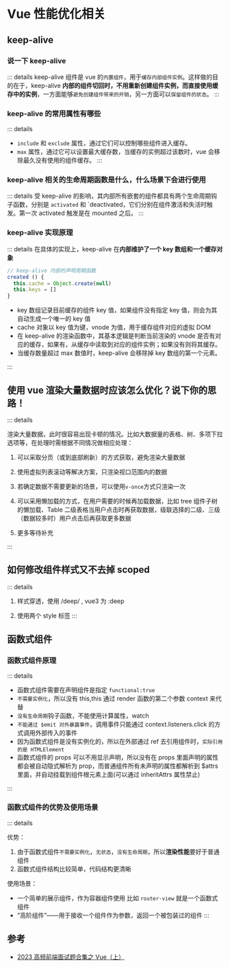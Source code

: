 # Vue 性能优化相关

## keep-alive

### 说一下 keep-alive

::: details
keep-alive 组件是 vue 的`内置组件`，用于`缓存内部组件实例`。这样做的目的在于，keep-alive **内部的组件切回时，不用重新创建组件实例，而直接使用缓存中的实例**，一方面能够`避免创建组件带来的开销`，另一方面可以`保留组件的状态`。
:::

### keep-alive 的常用属性有哪些

::: details

- `include` 和 `exclude` 属性，通过它们可以控制哪些组件进入缓存。
- `max` 属性，通过它可以设置最大缓存数，当缓存的实例超过该数时，vue 会移除最久没有使用的组件缓存。
  :::

### keep-alive 相关的生命周期函数是什么，什么场景下会进行使用

::: details
受 keep-alive 的影响，其内部所有嵌套的组件都具有两个生命周期钩子函数，分别是 `activated` 和 `deactivated，它们分别在组件激活和失活时触发。第一次 activated 触发是在 mounted 之后。
:::

### keep-alive 实现原理

::: details
在具体的实现上，keep-alive 在**内部维护了一个 key 数组和一个缓存对象**

```js
// keep-alive 内部的声明周期函数
created () {
  this.cache = Object.create(null)
  this.keys = []
}
```

- key 数组记录目前缓存的组件 key 值，如果组件没有指定 key 值，则会为其自动生成一个唯一的 key 值
- cache 对象以 key 值为键，vnode 为值，用于缓存组件对应的虚拟 DOM
- 在 keep-alive 的渲染函数中，其基本逻辑是判断当前渲染的 vnode 是否有对应的缓存，如果有，从缓存中读取到对应的组件实例；如果没有则将其缓存。
- 当缓存数量超过 max 数值时，keep-alive 会移除掉 key 数组的第一个元素。

:::

## 使用 vue 渲染大量数据时应该怎么优化？说下你的思路！

::: details

渲染大量数据，此时很容易出现卡顿的情况。比如大数据量的表格、树、多项下拉选项等，在处理时需根据不同情况做相应处理：

1. 可以采取分页（或到底部刷新）的方式获取，避免渲染大量数据

2. 使用虚拟列表滚动等解决方案，只渲染视口范围内的数据

3. 若确定数据不需要更新的场景，可以使用`v-once`方式只渲染一次

4. 可以采用懒加载的方式，在用户需要的时候再加载数据，比如 tree 组件子树的懒加载、Table 二级表格当用户点击时再获取数据，级联选择的二级、三级（数据较多时）用户点击后再获取更多数据

5. 更多等待补充

:::

## 如何修改组件样式又不去掉 scoped

::: details

1. 样式穿透，使用 /deep/ , vue3 为 :deep

2. 使用两个 style 标签
   :::

## 函数式组件

### 函数式组件原理

::: details

- 函数式组件需要在声明组件是指定 `functional:true`
- `不需要实例化`，所以没有 this,this 通过 render 函数的第二个参数 context 来代替
- `没有生命周期`钩子函数，不能使用计算属性，watch
- `不能通过 $emit 对外暴露事件`，调用事件只能通过 context.listeners.click 的方式调用外部传入的事件
- 因为函数式组件是没有实例化的，所以在外部通过 ref 去引用组件时，`实际引用的是 HTMLElement`
- 函数式组件的 props 可以不用显示声明，所以没有在 props 里面声明的属性都会被自动隐式解析为 prop，而普通组件所有未声明的属性都解析到 $attrs 里面，并自动挂载到组件根元素上面(可以通过 inheritAttrs 属性禁止)

:::

### 函数式组件的优势及使用场景

::: details

优势：

1. 由于函数式组件`不需要实例化`，`无状态`，`没有生命周期`，所以**渲染性能**要好于普通组件
2. 函数式组件结构比较简单，代码结构更清晰

使用场景：

- 一个简单的展示组件，作为容器组件使用 比如 `router-view` 就是一个函数式组件
- “高阶组件”——用于接收一个组件作为参数，返回一个被包装过的组件
  :::

## 参考

- [2023 高频前端面试题合集之 Vue（上）](https://juejin.cn/post/7208005892313579576?from=search-suggest#heading-16)

